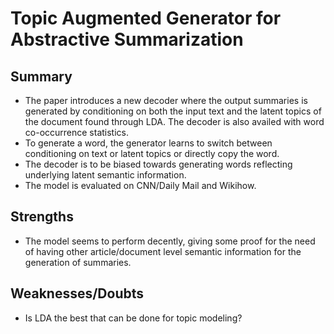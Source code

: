 # Topic Augmented Generator for Abstractive Summarization
## Summary 
- The paper introduces a new decoder where the output summaries is generated by conditioning on both the input text and the latent topics of the document found through LDA. The decoder is also availed with word co-occurrence statistics. 
- To generate a word, the generator learns to switch between conditioning on text or latent topics or directly copy the word. 
- The decoder is to be biased towards generating words reflecting underlying latent semantic information. 
- The model is evaluated on CNN/Daily Mail and Wikihow. 

## Strengths 
- The model seems to perform decently, giving some proof for the need of having other article/document level semantic information for the generation of summaries. 

## Weaknesses/Doubts
- Is LDA the best that can be done for topic modeling? 
